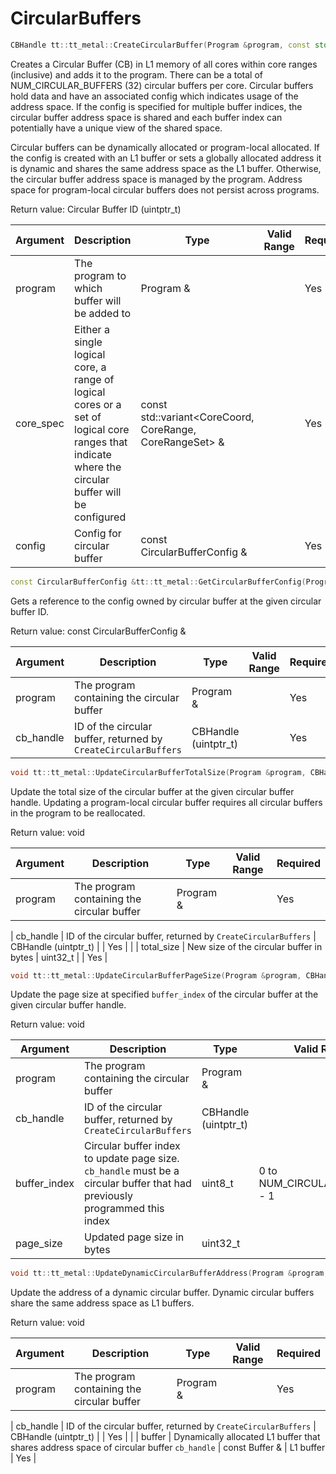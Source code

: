 # CircularBuffers

```cpp
CBHandle tt::tt_metal::CreateCircularBuffer(Program &program, const std::variant<CoreCoord, CoreRange, CoreRangeSet> &core_spec, const CircularBufferConfig &config)
```

Creates a Circular Buffer (CB) in L1 memory of all cores within core ranges (inclusive) and adds it to the program. There can be a total of NUM_CIRCULAR_BUFFERS (32) circular buffers per core. Circular buffers hold data and have an associated config which indicates usage of the address space. If the config is specified for multiple buffer indices, the circular buffer address space is shared and each buffer index can potentially have a unique view of the shared space.

Circular buffers can be dynamically allocated or program-local allocated. If the config is created with an L1 buffer or sets a globally allocated address it is dynamic and shares the same address space as the L1 buffer. Otherwise, the circular buffer address space is managed by the program. Address space for program-local circular buffers does not persist across programs.

Return value: Circular Buffer ID (uintptr_t)

| Argument      | Description                                                                                                                                       | Type                                                     | Valid Range      | Required       |
|---------------|---------------------------------------------------------------------------------------------------------------------------------------------------|----------------------------------------------------------|------------------|----------------|
| program       | The program to which buffer will be added to                                                                                                      | Program &                                                |                  | Yes            |
| core_spec     | Either a single logical core, a range of logical cores or a set of logical core ranges that indicate where the circular buffer will be configured | const std::variant<CoreCoord, CoreRange, CoreRangeSet> & |                  | Yes            |
| config        | Config for circular buffer                                                                                                                        | const CircularBufferConfig &                             |                  | Yes            |

```cpp
const CircularBufferConfig &tt::tt_metal::GetCircularBufferConfig(Program &program, CBHandle cb_handle)
```

Gets a reference to the config owned by circular buffer at the given circular buffer ID.

Return value: const CircularBufferConfig &

| Argument      | Description                                                    | Type                 | Valid Range      | Required       |
|---------------|----------------------------------------------------------------|----------------------|------------------|----------------|
| program       | The program containing the circular buffer                     | Program &            |                  | Yes            |
| cb_handle     | ID of the circular buffer, returned by `CreateCircularBuffers` | CBHandle (uintptr_t) |                  | Yes            |

```cpp
void tt::tt_metal::UpdateCircularBufferTotalSize(Program &program, CBHandle cb_handle, uint32_t total_size)
```

Update the total size of the circular buffer at the given circular buffer handle. Updating a program-local circular buffer requires all circular buffers in the program to be reallocated.

Return value: void

| Argument      | Description                                | Type      | Valid Range      | Required       |
|---------------|--------------------------------------------|-----------|------------------|----------------|
| program       | The program containing the circular buffer | Program & |                  | Yes            |

| cb_handle | ID of the circular buffer, returned by `CreateCircularBuffers` | CBHandle (uintptr_t) | | Yes | | | total_size | New size of the circular buffer in bytes | uint32_t | | Yes | 

```cpp
void tt::tt_metal::UpdateCircularBufferPageSize(Program &program, CBHandle cb_handle, uint8_t buffer_index, uint32_t page_size)
```

Update the page size at specified `buffer_index` of the circular buffer at the given circular buffer handle.

Return value: void

| Argument      | Description                                                                                                                | Type                 | Valid Range                   | Required       |
|---------------|----------------------------------------------------------------------------------------------------------------------------|----------------------|-------------------------------|----------------|
| program       | The program containing the circular buffer                                                                                 | Program &            |                               | Yes            |
| cb_handle     | ID of the circular buffer, returned by `CreateCircularBuffers`                                                             | CBHandle (uintptr_t) |                               | Yes            |
| buffer_index  | Circular buffer index to update page size. `cb_handle` must be a circular buffer that had previously programmed this index | uint8_t              | 0 to NUM_CIRCULAR_BUFFERS - 1 | Yes            |
| page_size     | Updated page size in bytes                                                                                                 | uint32_t             |                               | Yes            |

```cpp
void tt::tt_metal::UpdateDynamicCircularBufferAddress(Program &program, CBHandle cb_handle, const Buffer &buffer)
```

Update the address of a dynamic circular buffer. Dynamic circular buffers share the same address space as L1 buffers.

Return value: void

| Argument      | Description                                | Type      | Valid Range      | Required       |
|---------------|--------------------------------------------|-----------|------------------|----------------|
| program       | The program containing the circular buffer | Program & |                  | Yes            |

| cb_handle | ID of the circular buffer, returned by `CreateCircularBuffers` | CBHandle (uintptr_t) | | Yes | | | buffer | Dynamically allocated L1 buffer that shares address space of circular buffer `cb_handle` | const Buffer & | L1 buffer | Yes |
